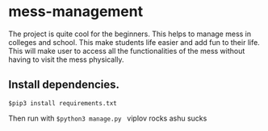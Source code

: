 # mess-management
The project is quite cool for the beginners.
This helps to manage mess in colleges and school.
This make students life easier and add fun to their life.
This will make user to access all the functionalities of the mess without having to visit the mess physically.

## Install dependencies.
  ```$pip3 install requirements.txt```
  
  
  Then run with 
  ```$python3 manage.py ```
  viplov rocks ashu sucks
  

